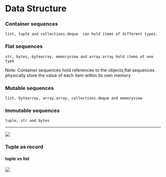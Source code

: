 # Data Structure

### **Container sequences**
```list, tuple and collections.deque  can hold items of different types.```

### **Flat sequences**
```str, bytes, bytearray, memoryview and array.array hold items of one type```

Note: Container sequences hold references to the objects,flat sequences physically store the value of each item within its own memory


### **Mutable sequences**
```list, bytearray, array.array, collections.deque and memoryview```

### **Immutable sequences**
```tuple, str and bytes```

----



![](image.png)

### **Tuple as record**

#### tuple vs list

![](tuple.png)